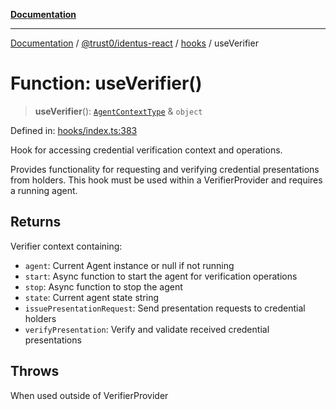 [**Documentation**](../../../../README.md)

***

[Documentation](../../../../README.md) / [@trust0/identus-react](../../README.md) / [hooks](../README.md) / useVerifier

# Function: useVerifier()

> **useVerifier**(): [`AgentContextType`](../../context/type-aliases/AgentContextType.md) & `object`

Defined in: [hooks/index.ts:383](https://github.com/trust0-project/identus/blob/b4ede682a782af9435b8aeff2f2edb2fc71c7d92/packages/identus-react/src/hooks/index.ts#L383)

Hook for accessing credential verification context and operations.

Provides functionality for requesting and verifying credential presentations
from holders. This hook must be used within a VerifierProvider and requires a running agent.

## Returns

Verifier context containing:
  - `agent`: Current Agent instance or null if not running
  - `start`: Async function to start the agent for verification operations
  - `stop`: Async function to stop the agent
  - `state`: Current agent state string
  - `issuePresentationRequest`: Send presentation requests to credential holders
  - `verifyPresentation`: Verify and validate received credential presentations

## Throws

When used outside of VerifierProvider
